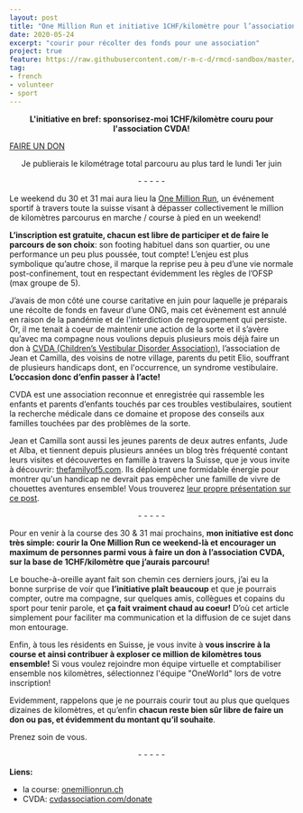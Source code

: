 ```yaml
---
layout: post
title: "One Million Run et initiative 1CHF/kilomètre pour l’association CVDA"
date: 2020-05-24
excerpt: "courir pour récolter des fonds pour une association"
project: true
feature: https://raw.githubusercontent.com/r-m-c-d/rmcd-sandbox/master/img-repo/one-million-run-CVDA-initiative_banner-format.png
tag:
- french
- volunteer
- sport
---
```


<p align="center">
  <b>L'initiative en bref: sponsorisez-moi 1CHF/kilomètre couru pour l'association CVDA!</b><br>
    </p>
    
   [FAIRE UN DON](https://www.cvdassociation.com/donate)
 
<p align="center">
Je publierais le kilométrage total parcouru au plus tard le lundi 1er juin
    </p>


<p align="center">
- - - - -
 </p>


Le weekend du 30 et 31 mai aura lieu la [One Million Run](https://www.onemillionrun.ch/), un événement sportif à travers toute la suisse visant à dépasser collectivement le million de kilomètres parcourus en marche / course à pied en un weekend! 

**L’inscription est gratuite, chacun est libre de participer et de faire le parcours de son choix**: son footing habituel dans son quartier, ou une performance un peu plus poussée, tout compte! L’enjeu est plus symbolique qu’autre chose, il marque la reprise peu à peu d’une vie normale post-confinement, tout en respectant évidemment les règles de l’OFSP (max groupe de 5).

J’avais de mon côté une course caritative en juin pour laquelle je préparais une récolte de fonds en faveur d’une ONG, mais cet évènement est annulé en raison de la pandémie et de l'interdiction de regroupement qui persiste. Or, il me tenait à coeur de maintenir une action de la sorte et il s’avère qu’avec ma compagne nous voulions depuis plusieurs mois déjà faire un don à [CVDA (Children’s Vestibular Disorder Association)](https://www.cvdassociation.com/), l’association de Jean et Camilla, des voisins de notre village, parents du petit Elio, souffrant de plusieurs handicaps dont, en l'occurrence, un syndrome vestibulaire. **L’occasion donc d’enfin passer à l’acte!**

CVDA est une association reconnue et enregistrée qui rassemble les enfants et parents d’enfants touchés par ces troubles vestibulaires, soutient la recherche médicale dans ce domaine et propose des conseils aux familles touchées par des problèmes de la sorte.

Jean et Camilla sont aussi les jeunes parents de deux autres enfants, Jude et Alba, et tiennent depuis plusieurs années un blog très fréquenté contant leurs visites et découvertes en famille à travers la Suisse, que je vous invite à découvrir: [thefamilyof5.com](https://www.thefamilyof5.com/). Ils déploient une formidable énergie pour montrer qu'un handicap ne devrait pas empêcher une famille de vivre de chouettes aventures ensemble! Vous trouverez [leur propre présentation sur ce post](https://www.facebook.com/thefamilyof5.swiss/posts/853461175059455:0).

<p align="center">
- - - - -
 </p>

Pour en venir à la course des 30 & 31 mai prochains, **mon initiative est donc très simple: courir la One Million Run ce weekend-là et encourager un maximum de personnes parmi vous à faire un don à l’association CVDA, sur la base de 1CHF/kilomètre que j’aurais parcouru!**

Le bouche-à-oreille ayant fait son chemin ces derniers jours, j’ai eu la bonne surprise de voir que **l’initiative plaît beaucoup** et que je pourrais compter, outre ma compagne, sur quelques amis, collègues et copains du sport pour tenir parole, et **ça fait vraiment chaud au coeur!** D’où cet article simplement pour faciliter ma communication et la diffusion de ce sujet dans mon entourage.

Enfin, à tous les résidents en Suisse, je vous invite à **vous inscrire à la course et ainsi contribuer à exploser ce million de kilomètres tous ensemble!** 
Si vous voulez rejoindre mon équipe virtuelle et comptabiliser ensemble nos kilomètres, sélectionnez l'équipe "OneWorld" lors de votre inscription!

Evidemment, rappelons que je ne pourrais courir tout au plus que quelques dizaines de kilomètres, et qu’enfin **chacun reste bien sûr libre de faire un don ou pas, et évidemment du montant qu’il souhaite**. 

Prenez soin de vous. 

<p align="center">
- - - - -
 </p>

**Liens:**
- la course: [onemillionrun.ch](https://www.onemillionrun.ch/)
- CVDA: [cvdassociation.com/donate](https://www.cvdassociation.com/donate)
